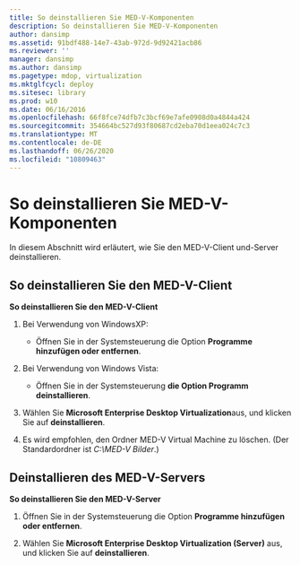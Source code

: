 ```yaml
---
title: So deinstallieren Sie MED-V-Komponenten
description: So deinstallieren Sie MED-V-Komponenten
author: dansimp
ms.assetid: 91bdf488-14e7-43ab-972d-9d92421acb86
ms.reviewer: ''
manager: dansimp
ms.author: dansimp
ms.pagetype: mdop, virtualization
ms.mktglfcycl: deploy
ms.sitesec: library
ms.prod: w10
ms.date: 06/16/2016
ms.openlocfilehash: 66f8fce74dfb7c3bcf69e7afe0908d0a4844a424
ms.sourcegitcommit: 354664bc527d93f80687cd2eba70d1eea024c7c3
ms.translationtype: MT
ms.contentlocale: de-DE
ms.lasthandoff: 06/26/2020
ms.locfileid: "10809463"
---
```

# So deinstallieren Sie MED-V-Komponenten


In diesem Abschnitt wird erläutert, wie Sie den MED-V-Client und-Server deinstallieren.

## So deinstallieren Sie den MED-V-Client


**So deinstallieren Sie den MED-V-Client**

1.  Bei Verwendung von WindowsXP:

    -   Öffnen Sie in der Systemsteuerung die Option **Programme hinzufügen oder entfernen**.

2.  Bei Verwendung von Windows Vista:

    -   Öffnen Sie in der Systemsteuerung **die Option Programm deinstallieren**.

3.  Wählen Sie **Microsoft Enterprise Desktop Virtualization**aus, und klicken Sie auf **deinstallieren**.

4.  Es wird empfohlen, den Ordner MED-V Virtual Machine zu löschen. (Der Standardordner ist *C:\\MED-V Bilder*.)

## Deinstallieren des MED-V-Servers


**So deinstallieren Sie den MED-V-Server**

1.  Öffnen Sie in der Systemsteuerung die Option **Programme hinzufügen oder entfernen**.

2.  Wählen Sie **Microsoft Enterprise Desktop Virtualization (Server)** aus, und klicken Sie auf **deinstallieren**.

 

 





